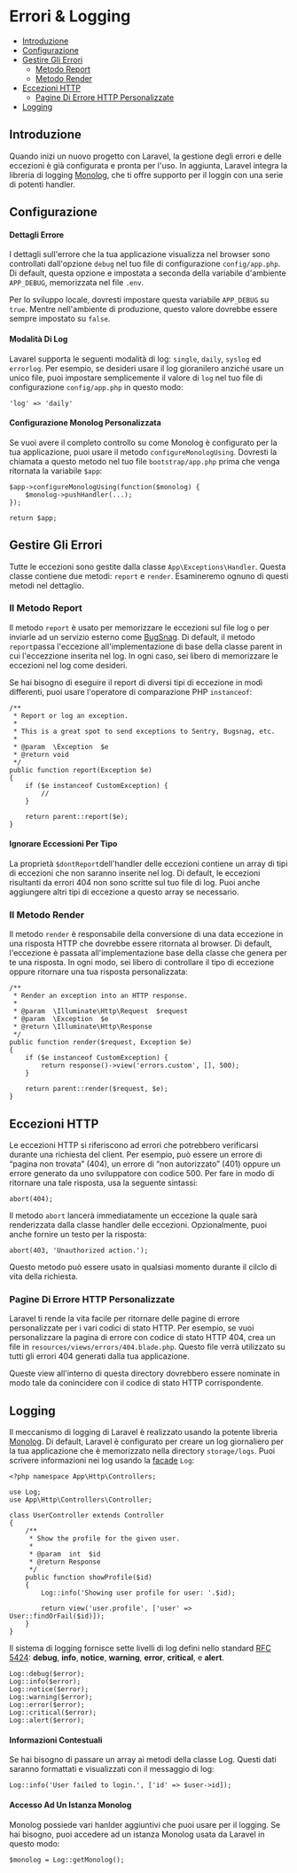 # Errori & Logging

- [Introduzione](#introduzione)
- [Configurazione](#configurazione)
- [Gestire Gli Errori](#gestire-errori)
	- [Metodo Report](#metodo-report)
	- [Metodo Render](#metodo-render)
- [Eccezioni HTTP](#eccezioni-http)
	- [Pagine Di Errore HTTP Personalizzate](#pagine-errore-personalizzate)
- [Logging](#logging)

<a name="introduzione"></a>
## Introduzione

Quando inizi un nuovo progetto con Laravel, la gestione degli errori e delle eccezioni è già configurata e pronta per l'uso. In aggiunta, Laravel integra la libreria di logging [Monolog](https://github.com/Seldaek/monolog), che ti offre supporto per il loggin con una serie di potenti handler.

<a name="configurazione"></a>
## Configurazione

#### Dettagli Errore

I dettagli sull'errore che la tua applicazione visualizza nel browser sono controllati dall'opzione `debug` nel tuo file di configurazione `config/app.php`. Di default, questa opzione e impostata a seconda della variabile d'ambiente `APP_DEBUG`, memorizzata nel file `.env`.

Per lo sviluppo locale, dovresti impostare questa variabile `APP_DEBUG` su `true`. Mentre nell'ambiente di produzione, questo valore dovrebbe essere sempre impostato su `false`.

#### Modalità Di Log

Lavarel supporta le seguenti modalità di log: `single`, `daily`, `syslog` ed `errorlog`. Per esempio, se desideri usare il log gioranilero anziché usare un unico file, puoi impostare semplicemente il valore di `log` nel tuo file di configurazione `config/app.php` in questo modo:

	'log' => 'daily'

#### Configurazione Monolog Personalizzata

Se vuoi avere il completo controllo su come Monolog è configurato per la tua applicazione, puoi usare il metodo `configureMonologUsing`. Dovresti la chiamata a questo metodo nel tuo file  `bootstrap/app.php` prima che venga ritornata la variabile `$app`:

	$app->configureMonologUsing(function($monolog) {
		$monolog->pushHandler(...);
	});

	return $app;

<a name="gestire-errori"></a>
## Gestire Gli Errori

Tutte le eccezioni sono gestite dalla classe `App\Exceptions\Handler`. Questa classe contiene due metodi: `report` e `render`. Esamineremo ognuno di questi metodi nel dettaglio.

<a name="metodo-report"></a>
### Il Metodo Report

Il metodo `report` è usato per memorizzare le eccezioni sul file log o per inviarle ad un servizio esterno come [BugSnag](https://bugsnag.com). Di default, il metodo `report`passa l'eccezione all'implementazione di base della classe parent in cui l'eccezzione inserita nel log. In ogni caso, sei libero di memorizzare le eccezioni nel log come desideri. 

Se hai bisogno di eseguire il report di diversi tipi di eccezione in modi differenti, puoi usare l'operatore di comparazione PHP `instanceof`:

	/**
	 * Report or log an exception.
	 *
	 * This is a great spot to send exceptions to Sentry, Bugsnag, etc.
	 *
	 * @param  \Exception  $e
	 * @return void
	 */
	public function report(Exception $e)
	{
		if ($e instanceof CustomException) {
			//
		}

		return parent::report($e);
	}

#### Ignorare Eccessioni Per Tipo

La proprietà `$dontReport`dell'handler delle eccezioni contiene un array di tipi di eccezioni che non saranno inserite nel log. Di default, le eccezioni risultanti da errori 404 non sono scritte sul tuo file di log. Puoi anche aggiungere altri tipi di eccezione a questo array se necessario.

<a name="metodo-render"></a>
### Il Metodo Render

Il metodo `render` è responsabile della conversione di una data eccezione in una risposta HTTP che dovrebbe essere ritornata al browser. Di default, l'eccezione è passata all'implementazione base della classe che genera per te una risposta. In ogni modo, sei libero di controllare il tipo di eccezione oppure ritornare una tua risposta personalizzata:

    /**
     * Render an exception into an HTTP response.
     *
     * @param  \Illuminate\Http\Request  $request
     * @param  \Exception  $e
     * @return \Illuminate\Http\Response
     */
    public function render($request, Exception $e)
    {
    	if ($e instanceof CustomException) {
    		return response()->view('errors.custom', [], 500);
    	}

        return parent::render($request, $e);
    }

<a name="eccezioni-http"></a>
## Eccezioni HTTP

Le eccezioni HTTP si riferiscono ad errori che potrebbero verificarsi durante una richiesta del client. Per esempio, può essere un errore di “pagina non trovata” (404), un errore di “non autorizzato” (401) oppure un errore generato da uno sviluppatore con codice 500. Per fare in modo di ritornare una tale risposta, usa la seguente sintassi: 

	abort(404);

Il metodo `abort` lancerà immediatamente un eccezione la quale sarà renderizzata dalla classe handler delle eccezioni. Opzionalmente, puoi anche fornire un testo per la risposta:

	abort(403, 'Unauthorized action.');

Questo metodo può essere usato in qualsiasi momento durante il cilclo di vita della richiesta.

<a name="pagine-errore-personalizzate"></a>
### Pagine Di Errore HTTP Personalizzate

Laravel ti rende la vita facile per ritornare delle pagine di errore personalizzate per i vari codici di stato HTTP. Per esempio, se vuoi personalizzare la pagina di errore con codice di stato HTTP 404, crea un file in `resources/views/errors/404.blade.php`. Questo file verrà utilizzato su tutti gli errori 404 generati dalla tua applicazione.

Queste view all'interno di questa directory dovrebbero essere nominate in modo tale da conincidere con il codice di stato HTTP corrispondente.

<a name="logging"></a>
## Logging

Il meccanismo di logging di Laravel è realizzato usando la potente libreria [Monolog](http://github.com/seldaek/monolog). Di default, Laravel è configurato per creare un log giornaliero per la tua applicazione che è memorizzato nella directory `storage/logs`. Puoi scrivere informazioni nei log usando la [facade](/documentazione/5.1/facade) `Log`:

	<?php namespace App\Http\Controllers;

	use Log;
	use App\Http\Controllers\Controller;

	class UserController extends Controller
	{
		/**
		 * Show the profile for the given user.
		 *
		 * @param  int  $id
		 * @return Response
		 */
		public function showProfile($id)
		{
			Log::info('Showing user profile for user: '.$id);

			return view('user.profile', ['user' => User::findOrFail($id)]);
		}
	}

Il sistema di logging fornisce sette livelli di log defini nello standard [RFC 5424](http://tools.ietf.org/html/rfc5424): **debug**, **info**, **notice**, **warning**, **error**, **critical**, e **alert**.

	Log::debug($error);
	Log::info($error);
	Log::notice($error);
	Log::warning($error);
	Log::error($error);
	Log::critical($error);
	Log::alert($error);

#### Informazioni Contestuali

Se hai bisogno di passare un array ai metodi della classe Log. Questi dati saranno formattati e visualizzati con il messaggio di log: 

	Log::info('User failed to login.', ['id' => $user->id]);

#### Accesso Ad Un Istanza Monolog

Monolog possiede vari hanlder aggiuntivi che puoi usare per il logging. Se hai bisogno, puoi accedere ad un istanza Monolog usata da Laravel in questo modo:

	$monolog = Log::getMonolog();
